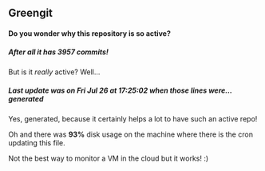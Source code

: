 ## Greengit

#### Do you wonder why this repository is so active?

##### After all it has 3957 commits!

But is it *really* active? Well...

##### Last update was on Fri Jul 26 at 17:25:02 when those lines were... generated

Yes, generated, because it certainly helps a lot to have such an active repo!

Oh and there was **93%** disk usage on the machine
where there is the cron updating this file.

Not the best way to monitor a VM in the cloud but it works! :)
